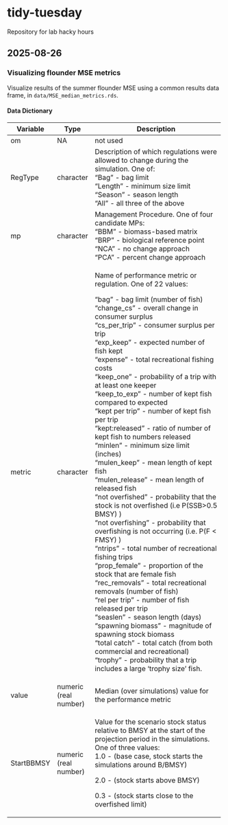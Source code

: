 
# tidy-tuesday

Repository for lab hacky hours

## 2025-08-26

### Visualizing flounder MSE metrics

Visualize results of the summer flounder MSE using a common results data
frame, in `data/MSE_median_metrics.rds`.

#### Data Dictionary

<table style="width:99%;">
<colgroup>
<col style="width: 7%" />
<col style="width: 13%" />
<col style="width: 78%" />
</colgroup>
<thead>
<tr>
<th>Variable</th>
<th>Type</th>
<th>Description</th>
</tr>
</thead>
<tbody>
<tr>
<td>om</td>
<td>NA</td>
<td>not used</td>
</tr>
<tr>
<td>RegType</td>
<td>character</td>
<td>Description of which regulations were allowed to change during the
simulation. One of:<br />
“Bag” - bag limit<br />
“Length” - minimum size limit<br />
“Season” - season length<br />
“All” - all three of the above</td>
</tr>
<tr>
<td>mp</td>
<td>character</td>
<td>Management Procedure. One of four candidate MPs:<br />
“BBM” - biomass-based matrix<br />
“BRP” - biological reference point<br />
“NCA” - no change approach<br />
“PCA” - percent change approach</td>
</tr>
<tr>
<td>metric</td>
<td>character</td>
<td><p>Name of performance metric or regulation. One of 22 values:</p>
<p>“bag” - bag limit (number of fish)<br />
“change_cs” - overall change in consumer surplus<br />
“cs_per_trip” - consumer surplus per trip<br />
“exp_keep” - expected number of fish kept<br />
“expense” - total recreational fishing costs<br />
“keep_one” - probability of a trip with at least one keeper<br />
“keep_to_exp” - number of kept fish compared to expected<br />
“kept per trip” - number of kept fish per trip<br />
“kept:released” - ratio of number of kept fish to numbers released<br />
“minlen” - minimum size limit (inches)<br />
“mulen_keep” - mean length of kept fish<br />
“mulen_release” - mean length of released fish<br />
“not overfished” - probability that the stock is not overfished (i.e
P(SSB&gt;0.5 BMSY) )<br />
“not overfishing” - probability that overfishing is not occurring
(i.e. P(F &lt; FMSY) )<br />
“ntrips” - total number of recreational fishing trips<br />
“prop_female” - proportion of the stock that are female fish<br />
“rec_removals” - total recreational removals (number of fish)<br />
“rel per trip” - number of fish released per trip<br />
“seaslen” - season length (days)<br />
“spawning biomass” - magnitude of spawning stock biomass<br />
“total catch” - total catch (from both commercial and
recreational)<br />
“trophy” - probability that a trip includes a large ‘trophy size’
fish.</p></td>
</tr>
<tr>
<td>value</td>
<td>numeric (real number)</td>
<td>Median (over simulations) value for the performance metric</td>
</tr>
<tr>
<td>StartBBMSY</td>
<td>numeric (real number)</td>
<td><p>Value for the scenario stock status relative to BMSY at the start
of the projection period in the simulations. One of three values:<br />
1.0 - (base case, stock starts the simulations around B/BMSY)</p>
<p>2.0 - (stock starts above BMSY)</p>
<p>0.3 - (stock starts close to the overfished limit)</p></td>
</tr>
</tbody>
</table>
